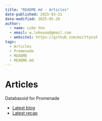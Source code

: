 ```yaml
---
title: "README.md - Articles"
date-published: 2025-03-31
date-modified: 2025-05-29
author:
  - name: Luke Yoo
  - email: w.lukeyoo@gmail.com
  - website1: https://github.com/micttyoid
tags:
  - Articles
  - Promenade
  - README
  - README.md
---
```


# Articles

Databasoid for Promenade

- [Latest blog](https://lukeyoo.fyi/blog/2025/5/bevy-post-startup-check)
- [Latest recap](https://lukeyoo.fyi/recap/2025/5/randomized-algorithm)
